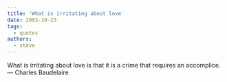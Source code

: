 ```yaml
---
title: 'What is irritating about love'
date: 2003-10-23
tags:
  - quotes
authors:
  - steve
---
```


What is irritating about love is that it is a crime that requires an accomplice.
— Charles Baudelaire
